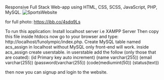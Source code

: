Responsive Full Stack Web-app using HTML, CSS, SCSS, JavaScript, PHP, MySQL.
![SportsWebsite](https://i.ibb.co/W38z0tD/Screenshot-2023-08-10-225801.png)

for full photo: https://ibb.co/4sdq9Ls

To run this application:
Install localhost server i.e XAMPP Server
Then copy this file inside htdocs
now go to your browser and type: http://localhost/funolympic/index.php.
Create MySQL table named acs_assign in localhost without MySQL only front-end will work.
inside acs_assign create userstable.
in userstable add the follow (only those that are coated):
(id Primary key auto increment)
(name varchar(255))
(email varchar(255))
(password(varchar(255))
(code(mediumint(50))
(status(text))

 then now you can signup 
 and login to the website.
 
